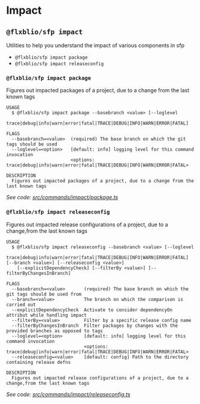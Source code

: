 # Impact

## `@flxblio/sfp impact`

Utilities to help you understand the impact of various components in sfp

* `@flxblio/sfp impact package`
* `@flxblio/sfp impact releaseconfig`

### `@flxblio/sfp impact package`

Figures out impacted packages of a project, due to a change from the last known tags

```
USAGE
  $ @flxblio/sfp impact package --basebranch <value> [--loglevel
    trace|debug|info|warn|error|fatal|TRACE|DEBUG|INFO|WARN|ERROR|FATAL]

FLAGS
  --basebranch=<value>  (required) The base branch on which the git tags should be used
  --loglevel=<option>   [default: info] logging level for this command invocation
                        <options: trace|debug|info|warn|error|fatal|TRACE|DEBUG|INFO|WARN|ERROR|FATAL>

DESCRIPTION
  Figures out impacted packages of a project, due to a change from the last known tags
```

_See code:_ [_src/commands/impact/package.ts_](https://github.com/flxbl-io/sfp)

### `@flxblio/sfp impact releaseconfig`

Figures out impacted release configurations of a project, due to a change,from the last known tags

```
USAGE
  $ @flxblio/sfp impact releaseconfig --basebranch <value> [--loglevel
    trace|debug|info|warn|error|fatal|TRACE|DEBUG|INFO|WARN|ERROR|FATAL] [--branch <value>] [--releaseconfig <value>]
    [--explicitDependencyCheck] [--filterBy <value>] [--filterByChangesInBranch]

FLAGS
  --basebranch=<value>       (required) The base branch on which the git tags should be used from
  --branch=<value>           The branch on which the comparison is carried out
  --explicitDependencyCheck  Activate to consider dependencyOn attribut while handling impact
  --filterBy=<value>         Filter by a specific release config name
  --filterByChangesInBranch  Filter packages by changes with the provided branches as opposed to tags
  --loglevel=<option>        [default: info] logging level for this command invocation
                             <options: trace|debug|info|warn|error|fatal|TRACE|DEBUG|INFO|WARN|ERROR|FATAL>
  --releaseconfig=<value>    [default: config] Path to the directory containing release defns

DESCRIPTION
  Figures out impacted release configurations of a project, due to a change,from the last known tags
```

_See code:_ [_src/commands/impact/releaseconfig.ts_](https://github.com/flxbl-io/sfp)

